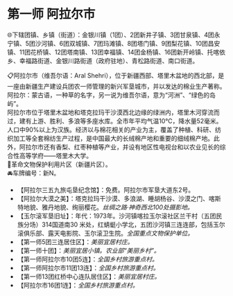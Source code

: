 # 第一师 阿拉尔市  
🌐下辖团镇、乡镇（街道）：金银川镇（1团）、2团新井子镇、3团甘泉镇、4团永宁镇、5团沙河镇、6团双城镇、7团玛滩镇、8团塔门镇、9团梨花镇、10团昌安镇、11团花桥镇、12团塔南镇、13团幸福镇、14团金杨镇、16团新开岭镇、托喀依乡、幸福路街道、金银川路街道（政府驻地）、青松路街道、南口街道。  

📋阿拉尔市（维吾尔语：Aral Shehri），位于新疆西部、塔里木盆地的西北部，是一座由新疆生产建设兵团农一师管理的新兴军垦城市，并以发达的棉业生产著称。  
阿拉尔：蒙古语，一种草的名字，另一说为维吾尔语，意为“河洲”、“绿色的岛屿”。  
阿拉尔市位于塔里木盆地和塔克拉玛干沙漠西北边缘的绿洲内，塔里木河穿流而过，建有上游、胜利、多浪等多座水库。全市年平均气温10℃，降水量52毫米。人口中90%以上为汉族。经济以与棉花相关的产业为主，覆盖了种植、科研、纺织加工等全套棉纺生产过程，是中国最大的长绒棉产地和重要的细绒棉产地。此外，阿拉尔市还有香梨、红枣种植等产业，并设有地区性电视台和以农业见长的综合性高等学府——塔里木大学。  
🚩革命文物保护利用片区（新疆片区）。  
🚘车牌编号：新N。  

* 【阿拉尔三五九旅屯垦纪念馆】：免费。阿拉尔市军垦大道东2号。  
* 【阿拉尔大漠之美】：塔克拉玛干沙漠、多浪湖、睡胡杨谷、沙漠之门、喀斯特地貌、雅丹地貌、绚丽樱花。*丝绸之路·神奇西北100处摄影地。*  
* 【玉尔滚军垦旧址】：年代：1973年。沙河镇喀拉玉尔滚社区兰干村（五团民族分场）314国道南30 米处，红蜻蜓小学北，五团沙河镇三连连部，包括玉尔滚俱乐部、露天电影院、玉尔滚卫生院。*全国重点文物保护单位。*  
* 【第一师5团三连居住区】：*美丽宜居村庄。*  
* 【第一师十团】：*美丽宜居小镇。农业部“美丽乡村”。*  
* 【第一师阿拉尔市10团5连】：*全国乡村旅游重点村。*  
* 【第一师阿拉尔市11团13连】：*全国乡村旅游重点村。*  
* 【第一师13团红桥中心连队居住区】：*美丽宜居村庄。*  
* 【阿拉尔市16团1连】：*全国乡村旅游重点村。*  